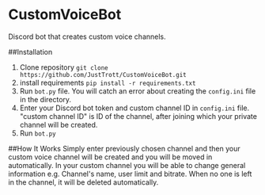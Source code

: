 # CustomVoiceBot
Discord bot that creates custom voice channels.

##Installation
1. Clone repository ```git clone https://github.com/JustTrott/CustomVoiceBot.git```
2. install requirements ```pip install -r requirements.txt```
3. Run ```bot.py``` file. You will catch an error about creating the ```config.ini``` file in the directory.
4. Enter your Discord bot token and custom channel ID in ```config.ini``` file. "custom channel ID" is ID of the channel, after joining which your private channel will be created.
5. Run ```bot.py```

##How It Works
Simply enter previously chosen channel and then your custom voice channel will be created and you will be moved in automatically. In your custom channel you will be able to change general information e.g. Channel's name, user limit and bitrate. When no one is left in the channel, it will be deleted automatically.
